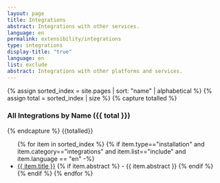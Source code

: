 ```yaml
---
layout: page
title: Integrations
abstract: Integrations with other services.
language: en
permalink: extensibility/integrations
type: integrations
display-title: "true"
language: en
list: exclude
abstract: Integrations with other platforms and services.
---
```


{% assign sorted_index = site.pages | sort: "name" | alphabetical %}
{% assign total = sorted_index | size %}
{% capture totalled %}

### All Integrations by Name ({{ total }})

{% endcapture %}
{{totalled}}

<!--
UNCOMMENT WHEN INTEGRATIONS COLLECTION IS READY
### All Integrations by Name ({{ site.integrations.size }}) -->

<ul>
    {% for item in sorted_index %}
    {% if item.type=="installation" and item.category=="integrations" and item.list=="include" and item.language == "en" -%}
      <li><a href="{{ site.baseurl }}{{ item.url }}">{{ item.title }}</a>
      {% if item.abstract %}
        -  {{ item.abstract }}
      {% endif %}
      </li>
      {% endif %}
    {% endfor %}
</ul>
